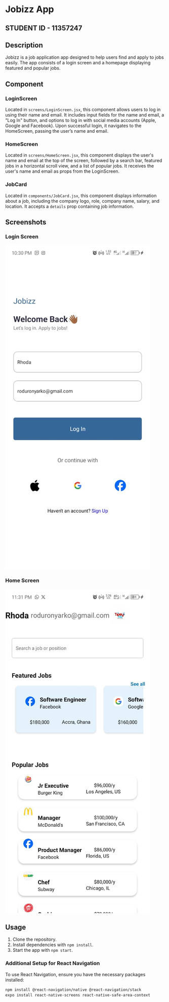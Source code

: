 # Jobizz App

## STUDENT ID - 11357247

## Description
Jobizz is a job application app designed to help users find and apply to jobs easily. The app consists of a login screen and a homepage displaying featured and popular jobs.


## Component

### LoginScreen
Located in `screens/LoginScreen.jsx`, this component allows users to log in using their name and email. It includes input fields for the name and email, a "Log In" button, and options to log in with social media accounts (Apple, Google and Facebook). Upon successful login, it navigates to the HomeScreen, passing the user’s name and email.

### HomeScreen
Located in `screens/HomeScreen.jsx`, this component displays the user's name and email at the top of the screen, followed by a search bar, featured jobs in a horizontal scroll view, and a list of popular jobs. It receives the user's name and email as props from the LoginScreen.

### JobCard
Located in `components/JobCard.jsx`, this component displays information about a job, including the company logo, role, company name, salary, and location. It accepts a `details` prop containing job information.

## Screenshots

### Login Screen
![Login Screen](assets/login_screen.jpg)

### Home Screen
![Home Screen](assets/home_screen.jpg)

## Usage
1. Clone the repository.
2. Install dependencies with `npm install`.
3. Start the app with `npm start`.

### Additional Setup for React Navigation
To use React Navigation, ensure you have the necessary packages installed:
```bash
npm install @react-navigation/native @react-navigation/stack
expo install react-native-screens react-native-safe-area-context

